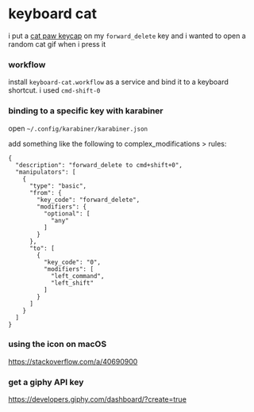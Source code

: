 # keyboard cat
i put a [cat paw keycap](https://drop.com/buy/zomo-aluminum-silicone-kitty-paw-artisan-keycap) on my `forward_delete` key and i wanted to open a random cat gif when i press it

### workflow
install `keyboard-cat.workflow` as a service and bind it to a keyboard shortcut. i used `cmd-shift-0`

### binding to a specific key with karabiner
open `~/.config/karabiner/karabiner.json`

add something like the following to complex_modifications > rules:
```
{
  "description": "forward_delete to cmd+shift+0",
  "manipulators": [
    {
      "type": "basic",
      "from": {
        "key_code": "forward_delete",
        "modifiers": {
          "optional": [
            "any"
          ]
        }
      },
      "to": [
        {
          "key_code": "0",
          "modifiers": [
            "left_command",
            "left_shift"
          ]
        }
      ]
    }
  ]
}
```

### using the icon on macOS
https://stackoverflow.com/a/40690900


### get a giphy API key
https://developers.giphy.com/dashboard/?create=true
